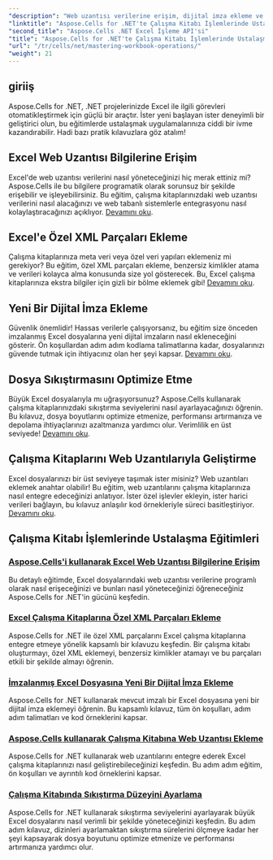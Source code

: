 ```yaml
---
"description": "Web uzantısı verilerine erişim, dijital imza ekleme ve sıkıştırma düzeylerini ayarlama kılavuzları da dahil olmak üzere, Aspose.Cells for .NET eğitimlerinin özenle hazırlanmış listesini keşfedin."
"linktitle": "Aspose.Cells for .NET'te Çalışma Kitabı İşlemlerinde Ustalaşma"
"second_title": "Aspose.Cells .NET Excel İşleme API'si"
"title": "Aspose.Cells for .NET'te Çalışma Kitabı İşlemlerinde Ustalaşma"
"url": "/tr/cells/net/mastering-workbook-operations/"
"weight": 21
---
```


## giriiş

Aspose.Cells for .NET, .NET projelerinizde Excel ile ilgili görevleri otomatikleştirmek için güçlü bir araçtır. İster yeni başlayan ister deneyimli bir geliştirici olun, bu eğitimlerde ustalaşmak uygulamalarınıza ciddi bir ivme kazandırabilir. Hadi bazı pratik kılavuzlara göz atalım!  

## Excel Web Uzantısı Bilgilerine Erişim  

Excel'de web uzantısı verilerini nasıl yöneteceğinizi hiç merak ettiniz mi? Aspose.Cells ile bu bilgilere programatik olarak sorunsuz bir şekilde erişebilir ve işleyebilirsiniz. Bu eğitim, çalışma kitaplarınızdaki web uzantısı verilerini nasıl alacağınızı ve web tabanlı sistemlerle entegrasyonu nasıl kolaylaştıracağınızı açıklıyor. [Devamını oku](./accessing-excel-web-extension-information/).  

## Excel'e Özel XML Parçaları Ekleme  

Çalışma kitaplarınıza meta veri veya özel veri yapıları eklemeniz mi gerekiyor? Bu eğitim, özel XML parçaları ekleme, benzersiz kimlikler atama ve verileri kolayca alma konusunda size yol gösterecek. Bu, Excel çalışma kitaplarınıza ekstra bilgiler için gizli bir bölme eklemek gibi! [Devamını oku](./add-custom-xml-parts/).  

## Yeni Bir Dijital İmza Ekleme  

Güvenlik önemlidir! Hassas verilerle çalışıyorsanız, bu eğitim size önceden imzalanmış Excel dosyalarına yeni dijital imzaların nasıl ekleneceğini gösterir. Ön koşullardan adım adım kodlama talimatlarına kadar, dosyalarınızı güvende tutmak için ihtiyacınız olan her şeyi kapsar. [Devamını oku](./adding-new-digital-signature-to-signed-excel-file/).  

## Dosya Sıkıştırmasını Optimize Etme  

Büyük Excel dosyalarıyla mı uğraşıyorsunuz? Aspose.Cells kullanarak çalışma kitaplarınızdaki sıkıştırma seviyelerini nasıl ayarlayacağınızı öğrenin. Bu kılavuz, dosya boyutlarını optimize etmenize, performansı artırmanıza ve depolama ihtiyaçlarınızı azaltmanıza yardımcı olur. Verimlilik en üst seviyede! [Devamını oku](./adjusting-compression-level/). 
 
## Çalışma Kitaplarını Web Uzantılarıyla Geliştirme  

Excel dosyalarınızı bir üst seviyeye taşımak ister misiniz? Web uzantıları eklemek anahtar olabilir! Bu eğitim, web uzantılarını çalışma kitaplarınıza nasıl entegre edeceğinizi anlatıyor. İster özel işlevler ekleyin, ister harici verileri bağlayın, bu kılavuz anlaşılır kod örnekleriyle süreci basitleştiriyor. [Devamını oku](./adding-web-extension/).  

## Çalışma Kitabı İşlemlerinde Ustalaşma Eğitimleri
### [Aspose.Cells'i kullanarak Excel Web Uzantısı Bilgilerine Erişim](./accessing-excel-web-extension-information/)
Bu detaylı eğitimde, Excel dosyalarındaki web uzantısı verilerine programlı olarak nasıl erişeceğinizi ve bunları nasıl yöneteceğinizi öğreneceğiniz Aspose.Cells for .NET'in gücünü keşfedin.
### [Excel Çalışma Kitaplarına Özel XML Parçaları Ekleme](./add-custom-xml-parts/)
Aspose.Cells for .NET ile özel XML parçalarını Excel çalışma kitaplarına entegre etmeye yönelik kapsamlı bir kılavuzu keşfedin. Bir çalışma kitabı oluşturmayı, özel XML eklemeyi, benzersiz kimlikler atamayı ve bu parçaları etkili bir şekilde almayı öğrenin.
### [İmzalanmış Excel Dosyasına Yeni Bir Dijital İmza Ekleme](./adding-new-digital-signature-to-signed-excel-file/)
Aspose.Cells for .NET kullanarak mevcut imzalı bir Excel dosyasına yeni bir dijital imza eklemeyi öğrenin. Bu kapsamlı kılavuz, tüm ön koşulları, adım adım talimatları ve kod örneklerini kapsar.
### [Aspose.Cells kullanarak Çalışma Kitabına Web Uzantısı Ekleme](./adding-web-extension/)
Aspose.Cells for .NET kullanarak web uzantılarını entegre ederek Excel çalışma kitaplarınızı nasıl geliştirebileceğinizi keşfedin. Bu adım adım eğitim, ön koşulları ve ayrıntılı kod örneklerini kapsar.
### [Çalışma Kitabında Sıkıştırma Düzeyini Ayarlama](./adjusting-compression-level/)
Aspose.Cells for .NET kullanarak sıkıştırma seviyelerini ayarlayarak büyük Excel dosyalarını nasıl verimli bir şekilde yöneteceğinizi keşfedin. Bu adım adım kılavuz, dizinleri ayarlamaktan sıkıştırma sürelerini ölçmeye kadar her şeyi kapsayarak dosya boyutunu optimize etmenize ve performansı artırmanıza yardımcı olur.